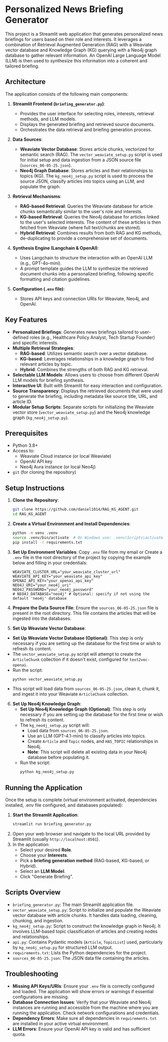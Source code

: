 # Personalized News Briefing Generator

This project is a Streamlit web application that generates personalized news briefings for users based on their role and interests. It leverages a combination of Retrieval Augmented Generation (RAG) with a Weaviate vector database and Knowledge Graph (KG) querying with a Neo4j graph database to gather relevant information. An OpenAI Large Language Model (LLM) is then used to synthesize this information into a coherent and tailored briefing.

## Architecture

The application consists of the following main components:

1.  **Streamlit Frontend (`briefing_generator.py`)**:
    *   Provides the user interface for selecting roles, interests, retrieval methods, and LLM models.
    *   Displays the generated briefing and retrieved source documents.
    *   Orchestrates the data retrieval and briefing generation process.

2.  **Data Sources**:
    *   **Weaviate Vector Database**: Stores article chunks, vectorized for semantic search (RAG). The `vector_weaviate_setup.py` script is used for initial setup and data ingestion from a JSON source file (`sources_06-05-25.json`).
    *   **Neo4j Graph Database**: Stores articles and their relationships to topics (KG). The `kg_neo4j_setup.py` script is used to process the source JSON, classify articles into topics using an LLM, and populate the graph.

3.  **Retrieval Mechanisms**:
    *   **RAG-based Retrieval**: Queries the Weaviate database for article chunks semantically similar to the user's role and interests.
    *   **KG-based Retrieval**: Queries the Neo4j database for articles linked to the user's selected interests. The content of these articles is then fetched from Weaviate (where full text/chunks are stored).
    *   **Hybrid Retrieval**: Combines results from both RAG and KG methods, de-duplicating to provide a comprehensive set of documents.

4.  **Synthesis Engine (Langchain & OpenAI)**:
    *   Uses Langchain to structure the interaction with an OpenAI LLM (e.g., GPT-4o-mini).
    *   A prompt template guides the LLM to synthesize the retrieved document chunks into a personalized briefing, following specific formatting and citation guidelines.

5.  **Configuration (`.env` file)**:
    *   Stores API keys and connection URIs for Weaviate, Neo4j, and OpenAI.

## Key Features

*   **Personalized Briefings**: Generates news briefings tailored to user-defined roles (e.g., Healthcare Policy Analyst, Tech Startup Founder) and specific interests.
*   **Multiple Retrieval Strategies**:
    *   **RAG-based**: Utilizes semantic search over a vector database.
    *   **KG-based**: Leverages relationships in a knowledge graph to find relevant articles by topic.
    *   **Hybrid**: Combines the strengths of both RAG and KG retrieval.
*   **Selectable LLM Models**: Allows users to choose from different OpenAI LLM models for briefing synthesis.
*   **Interactive UI**: Built with Streamlit for easy interaction and configuration.
*   **Source Transparency**: Displays the retrieved documents that were used to generate the briefing, including metadata like source title, URL, and article ID.
*   **Modular Setup Scripts**: Separate scripts for initializing the Weaviate vector store (`vector_weaviate_setup.py`) and the Neo4j knowledge graph (`kg_neo4j_setup.py`).

## Prerequisites

*   Python 3.8+
*   Access to:
    *   Weaviate Cloud instance (or local Weaviate)
    *   OpenAI API key
    *   Neo4j Aura instance (or local Neo4j)
*   `git` (for cloning the repository)

## Setup Instructions

1.  **Clone the Repository**:
    ```bash
    git clone https://github.com/daniel1014/RAG_KG_AGENT.git
    cd RAG_KG_AGENT
    ```

2.  **Create a Virtual Environment and Install Dependencies**:
    ```bash
    python -m venv .venv
    source .venv/bin/activate  # On Windows use: .venv\Scripts\activate
    pip install -r requirements.txt
    ```

3.  **Set Up Environment Variables**:
    Copy `.env` file from my email or Create a `.env` file in the root directory of the project by copying the example below and filling in your credentials:
    ```env
    WEAVIATE_CLUSTER_URL="your_weaviate_cluster_url"
    WEAVIATE_API_KEY="your_weaviate_api_key"
    OPENAI_API_KEY="your_openai_api_key"
    NEO4J_URI="your_neo4j_uri"
    NEO4J_PASSWORD="your_neo4j_password"
    # NEO4J_DATABASE="neo4j" # Optional: specify if not using the default 'neo4j' database
    ```

4.  **Prepare the Data Source File**:
    Ensure the `sources_06-05-25.json` file is present in the root directory. This file contains the articles that will be ingested into the databases.

5.  **Set Up Weaviate Vector Database**:
*   **Set Up Weaviate Vector Database (Optional)**: This step is only necessary if you are setting up the database for the first time or wish to refresh its content.
*   The `vector_weaviate_setup.py` script will attempt to create the `ArticleChunk` collection if it doesn't exist, configured for `text2vec-openai`.
*   Run the script:
    ```bash
    python vector_weaviate_setup.py
    ```
*   This script will load data from `sources_06-05-25.json`, clean it, chunk it, and ingest it into your Weaviate `ArticleChunk` collection.

6.  **Set Up Neo4j Knowledge Graph**:
    *   **Set Up Neo4j Knowledge Graph (Optional)**: This step is only necessary if you are setting up the database for the first time or wish to refresh its content.
    *   The `kg_neo4j_setup.py` script will:
        *   Load data from `sources_06-05-25.json`.
        *   Use an LLM (GPT-4.1-mini) to classify articles into topics.
        *   Create `Article` and `Topic` nodes, and `HAS_TOPIC` relationships in Neo4j.
        *   **Note**: This script will delete all existing data in your Neo4j database before populating it.
    *   Run the script:
        ```bash
        python kg_neo4j_setup.py
        ```

## Running the Application

Once the setup is complete (virtual environment activated, dependencies installed, .env file configured, and databases populated):

1.  **Start the Streamlit Application**:
    ```bash
    streamlit run briefing_generator.py
    ```
2.  Open your web browser and navigate to the local URL provided by Streamlit (usually `http://localhost:8501`).
3.  In the application:
    *   Select your desired **Role**.
    *   Choose your **Interests**.
    *   Pick a **briefing generation method** (RAG-based, KG-based, or Hybrid).
    *   Select an **LLM Model**.
    *   Click "Generate Briefing".

## Scripts Overview

*   `briefing_generator.py`: The main Streamlit application file.
*   `vector_weaviate_setup.py`: Script to initialize and populate the Weaviate vector database with article chunks. It handles data loading, cleaning, chunking, and ingestion.
*   `kg_neo4j_setup.py`: Script to construct the knowledge graph in Neo4j. It involves LLM-based topic classification of articles and creating nodes and relationships.
*   `api.py`: Contains Pydantic models (`Article`, `TopicList`) used, particularly by `kg_neo4j_setup.py` for structured LLM output.
*   `requirements.txt`: Lists the Python dependencies for the project.
*   `sources_06-05-25.json`: The JSON data file containing the articles.

## Troubleshooting

*   **Missing API Keys/URIs**: Ensure your `.env` file is correctly configured and loaded. The application will show errors or warnings if essential configurations are missing.
*   **Database Connection Issues**: Verify that your Weaviate and Neo4j instances are running and accessible from the machine where you are running the application. Check network configurations and credentials.
*   **Dependency Errors**: Make sure all dependencies in `requirements.txt` are installed in your active virtual environment.
*   **LLM Errors**: Ensure your OpenAI API key is valid and has sufficient quota. 